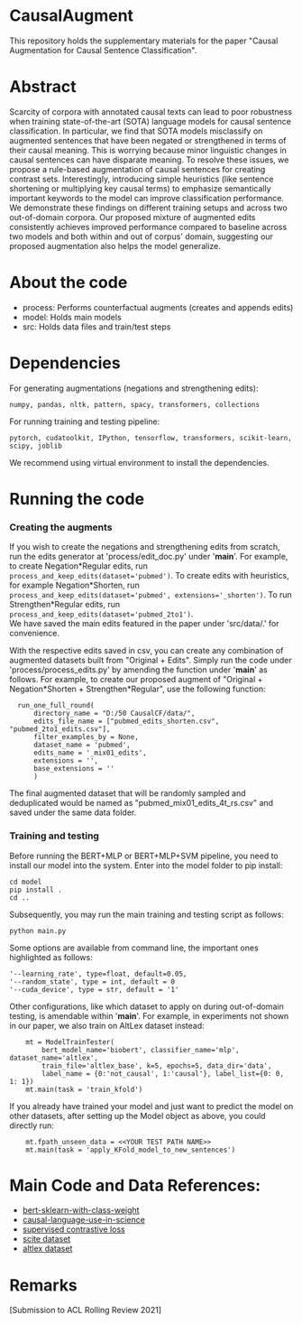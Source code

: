 # CausalAugment
This repository holds the supplementary materials for the paper "Causal Augmentation for Causal Sentence Classification".

# Abstract
Scarcity of corpora with annotated causal texts can lead to poor robustness when training state-of-the-art (SOTA) language models for causal sentence classification. In particular, we find that SOTA models misclassify on augmented sentences that have been negated or strengthened in terms of their causal meaning. This is worrying because minor linguistic changes in causal sentences can have disparate meaning. To resolve these issues, we propose a rule-based augmentation of causal sentences for creating contrast sets. Interestingly, introducing simple heuristics (like sentence shortening or multiplying key causal terms) to emphasize semantically important keywords to the model can improve classification performance. We demonstrate these findings on different training setups and across two out-of-domain corpora. Our proposed mixture of augmented edits consistently achieves improved performance compared to baseline across two models and both within and out of corpus' domain, suggesting our proposed augmentation also helps the model generalize.

# About the code
* process: Performs counterfactual augments (creates and appends edits)
* model: Holds main models
* src: Holds data files and train/test steps

# Dependencies
For generating augmentations (negations and strengthening edits):
```
numpy, pandas, nltk, pattern, spacy, transformers, collections
```

For running training and testing pipeline:
```
pytorch, cudatoolkit, IPython, tensorflow, transformers, scikit-learn, scipy, joblib
```
We recommend using virtual environment to install the dependencies.

# Running the code
### Creating the augments
If you wish to create the negations and strengthening edits from scratch, run the edits generator at 'process/edit_doc.py' under '__main__'. For example, to create Negation\*Regular edits, run ```process_and_keep_edits(dataset='pubmed')```. To create edits with heuristics, for example Negation\*Shorten, run ```process_and_keep_edits(dataset='pubmed', extensions='_shorten')```. To run Strengthen\*Regular edits, run ```process_and_keep_edits(dataset='pubmed_2to1')```.<br>
We have saved the main edits featured in the paper under 'src/data/.' for convenience.<br>

With the respective edits saved in csv, you can create any combination of augmented datasets built from "Original + Edits". Simply run the code under 'process/process_edits.py' by amending the function under '__main__' as follows. For example, to create our proposed augment of "Original + Negation\*Shorten + Strengthen\*Regular", use the following function: <br>
```
  run_one_full_round(
      directory_name = "D:/50 CausalCF/data/",
      edits_file_name = ["pubmed_edits_shorten.csv", "pubmed_2to1_edits.csv"],
      filter_examples_by = None,
      dataset_name = 'pubmed',
      edits_name = '_mix01_edits',
      extensions = '',
      base_extensions = ''
      )
```
The final augmented dataset that will be randomly sampled and deduplicated would be named as "pubmed_mix01_edits_4t_rs.csv" and saved under the same data folder.

### Training and testing
Before running the BERT+MLP or BERT+MLP+SVM pipeline, you need to install our model into the system. Enter into the model folder to pip install:
```
cd model
pip install .
cd ..
```

Subsequently, you may run the main training and testing script as follows:
```
python main.py
```
Some options are available from command line, the important ones highlighted as follows:
```
'--learning_rate', type=float, default=0.05,
'--random_state', type = int, default = 0
'--cuda_device', type = str, default = '1'
```
Other configurations, like which dataset to apply on during out-of-domain testing, is amendable within '__main__'. For example, in experiments not shown in our paper, we also train on AltLex dataset instead:
```
    mt = ModelTrainTester(
        bert_model_name='biobert', classifier_name='mlp', dataset_name='altlex', 
        train_file='altlex_base', k=5, epochs=5, data_dir='data',
        label_name = {0:'not_causal', 1:'causal'}, label_list={0: 0, 1: 1})
    mt.main(task = 'train_kfold')
```
If you already have trained your model and just want to predict the model on other datasets, after setting up the Model object as above, you could directly run:
```
    mt.fpath_unseen_data = <<YOUR TEST PATH NAME>>
    mt.main(task = 'apply_KFold_model_to_new_sentences')
```

# Main Code and Data References:
* [bert-sklearn-with-class-weight](https://github.com/junwang4/bert-sklearn-with-class-weight)
* [causal-language-use-in-science](https://github.com/junwang4/causal-language-use-in-science)
* [supervised contrastive loss](https://github.com/HobbitLong/SupContrast)
* [scite dataset](https://github.com/Das-Boot/scite/tree/master/corpus)
* [altlex dataset](https://github.com/chridey/altlex/tree/master/data)

# Remarks
[Submission to ACL Rolling Review 2021]
